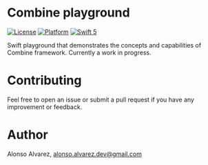 # Combine playground

[![License](https://img.shields.io/cocoapods/l/DLAutoSlidePageViewController.svg?style=flat)]()
[![Platform](https://img.shields.io/cocoapods/p/DLAutoSlidePageViewController.svg?style=flat)]()
[![Swift 5](https://img.shields.io/badge/Swift-5-orange.svg?style=flat)](https://developer.apple.com/swift/)

Swift playground that demonstrates the concepts and capabilities of Combine framework. Currently a work in progress.

# Contributing

Feel free to open an issue or submit a pull request if you have any improvement or feedback.

# Author

Alonso Alvarez, alonso.alvarez.dev@gmail.com
